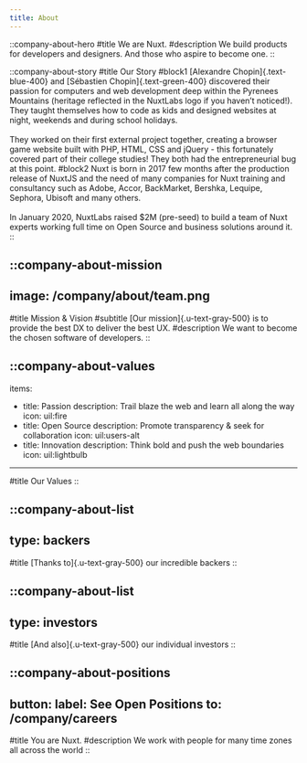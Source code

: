 ```yaml
---
title: About
---
```


::company-about-hero
#title
We are Nuxt.
#description
We build products for developers and designers. And those who aspire to become one.
::

::company-about-story
#title
Our Story
#block1
[Alexandre Chopin]{.text-blue-400} and [Sébastien Chopin]{.text-green-400} discovered their passion for computers and web development deep within the Pyrenees Mountains (heritage reflected in the NuxtLabs logo if you haven’t noticed!). They taught themselves how to code as kids and designed websites at night, weekends and during school holidays.
<br><br>
They worked on their first external project together, creating a browser game website built with PHP, HTML, CSS and jQuery - this fortunately covered part of their college studies! They both had the entrepreneurial bug at this point.
#block2
Nuxt is born in 2017 few months after the production release of NuxtJS and the need of many companies for Nuxt training and consultancy such as Adobe, Accor, BackMarket, Bershka, Lequipe, Sephora, Ubisoft and many others.
<br><br>
In January 2020, NuxtLabs raised $2M (pre-seed) to build a team of Nuxt experts working full time on Open Source and business solutions around it.
::

::company-about-mission
---
image: /company/about/team.png
---
#title
Mission & Vision
#subtitle
[Our mission]{.u-text-gray-500} is to provide the best DX to deliver the best UX.
#description
We want to become the chosen software of developers.
::

::company-about-values
---
items:
  - title: Passion
    description: Trail blaze the web and learn all along the way
    icon: uil:fire
  - title: Open Source
    description: Promote transparency & seek for collaboration
    icon: uil:users-alt
  - title: Innovation
    description: Think bold and push the web boundaries
    icon: uil:lightbulb
---
#title
Our Values
::

::company-about-list
---
type: backers
---
#title
[Thanks to]{.u-text-gray-500} our incredible backers
::

::company-about-list
---
type: investors
---
#title
[And also]{.u-text-gray-500} our individual investors
::

::company-about-positions
---
button:
  label: See Open Positions
  to: /company/careers
---
#title
You are Nuxt.
#description
We work with people for many time zones all across the world
::
